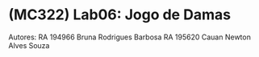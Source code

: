 # (MC322) Lab06: Jogo de Damas

Autores:
RA 194966 Bruna Rodrigues Barbosa
RA 195620 Cauan Newton Alves Souza
